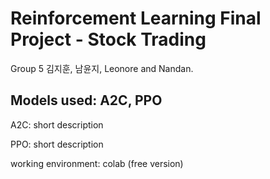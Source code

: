 # Reinforcement Learning Final Project - Stock Trading 
Group 5 김지훈, 남윤지, Leonore and Nandan. 

## Models used: A2C, PPO 
A2C: short description 

PPO: short description 

working environment: colab (free version) 
